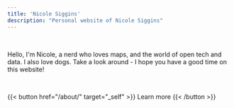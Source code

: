 ```yaml
---
title: 'Nicole Siggins'
description: "Personal website of Nicole Siggins"
---
```


<br>

Hello, I'm Nicole, a nerd who loves maps, and the world of open tech and data. I also love dogs. Take a look around - I hope you have a good time on this website!

<br>

{{< button href="/about/" target="_self" >}}
Learn more
{{< /button >}}

